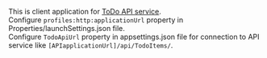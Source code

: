 This is client application for <a href="https://github.com/timer-180/TodoApi">ToDo API service</a>.<br>
Configure <code>profiles:http:applicationUrl</code> property in Properties/launchSettings.json file.<br>
Configure <code>TodoApiUrl</code> property in appsettings.json file for connection to API service like <code>[APIapplicationUrl]/api/TodoItems/</code>.<br>
